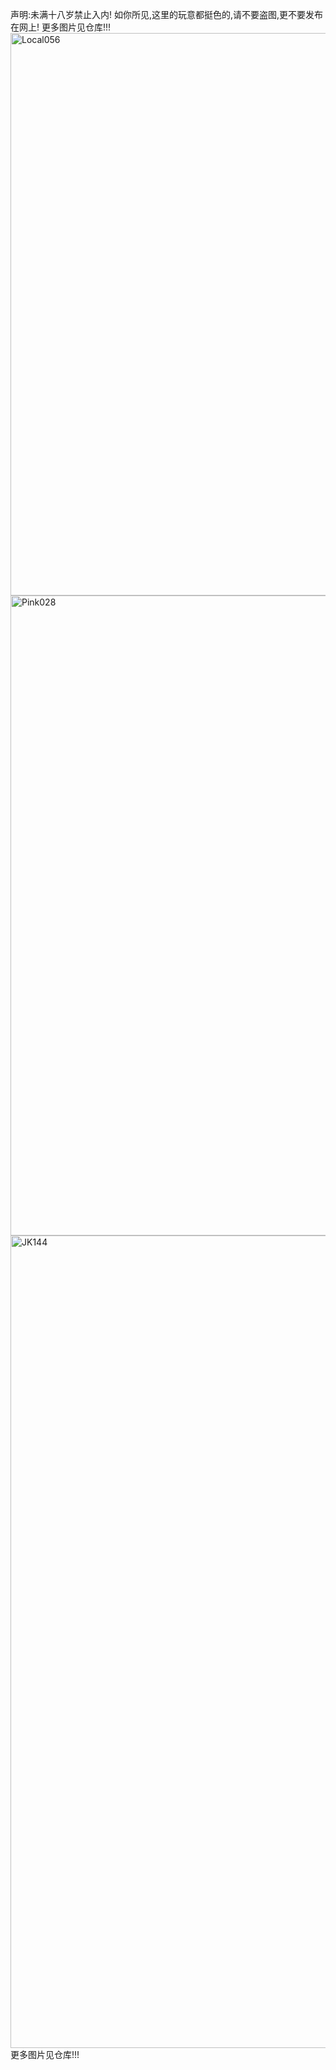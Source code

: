 声明:未满十八岁禁止入内!
                              如你所见,这里的玩意都挺色的,请不要盗图,更不要发布在网上!      更多图片见仓库!!!
<img width="1700" height="900" alt="Local056" src="https://github.com/user-attachments/assets/e7f249e6-6dc2-43bc-aca4-4f8d0f36d702" />
<img width="1024" height="1024" alt="Pink028" src="https://github.com/user-attachments/assets/e1ecc66e-8580-4325-ae59-f25acc327380" />
<img width="849" height="1300" alt="JK144" src="https://github.com/user-attachments/assets/dfff0719-5f96-4770-8733-67d899854951" />
更多图片见仓库!!!
